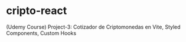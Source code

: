 # cripto-react
 (Udemy Course) Project-3: Cotizador de Criptomonedas en Vite, Styled Components, Custom Hooks
